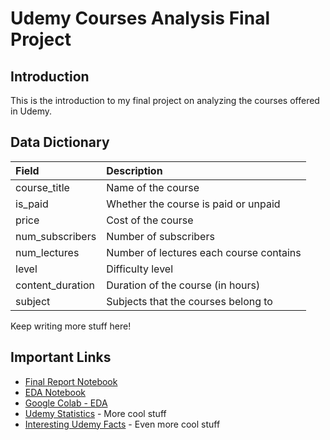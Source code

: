 # Udemy Courses Analysis Final Project

## Introduction

This is the introduction to my final project on analyzing the courses offered in Udemy.

## Data Dictionary

| Field | Description |
| :--- | :--- |
| course_title | Name of the course |
| is_paid | Whether the course is paid or unpaid |
| price | Cost of the course |
| num_subscribers | Number of subscribers |
| num_lectures | Number of lectures each course contains |
| level | Difficulty level |
| content_duration | Duration of the course (in hours) |
| subject | Subjects that the courses belong to |

Keep writing more stuff here!

## Important Links

* [Final Report Notebook](report.ipynb)
* [EDA Notebook](eda.ipynb)
* [Google Colab - EDA](https://colab.research.google.com/drive/1piFiCfJ1kmwTl6mK5-fi6BAdDFT3uJfE#scrollTo=pXqCPg8awLMM)
* [Udemy Statistics](https://expandedramblings.com/index.php/udemy-facts-statistics/) - More cool stuff
* [Interesting Udemy Facts](https://www.similarweb.com/website/udemy.com/) - Even more cool stuff
